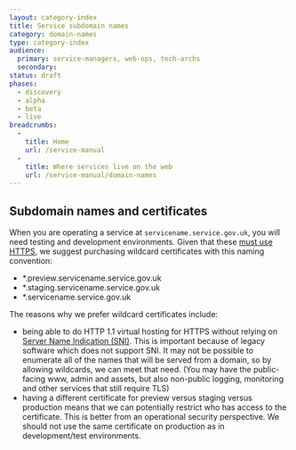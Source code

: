 ```yaml
---
layout: category-index
title: Service subdomain names
category: domain-names
type: category-index
audience:
  primary: service-managers, web-ops, tech-archs
  secondary:
status: draft
phases:
  - discovery
  - alpha
  - beta
  - live
breadcrumbs:
  -
    title: Home
    url: /service-manual
  -
    title: Where services live on the web
    url: /service-manual/domain-names
---
```


## Subdomain names and certificates

When you are operating a service at `servicename.service.gov.uk`, you will need
testing and development environments. Given that these
[must use HTTPS](/service-manual/domain-names/https.html), we suggest
purchasing wildcard certificates with this naming convention:

* *.preview.servicename.service.gov.uk
* *.staging.servicename.service.gov.uk
* *.servicename.service.gov.uk

The reasons why we prefer wildcard certificates include:

* being able to do HTTP 1.1 virtual hosting for HTTPS without relying on
  [Server Name Indication (SNI)](http://en.wikipedia.org/wiki/Server_Name_Indication).
  This is important because of legacy software which does not support SNI. It may not be
  possible to enumerate all of the names that will be served from a domain,
  so by allowing wildcards, we can meet that need. (You may have the
  public-facing www, admin and assets, but also non-public logging, monitoring
  and other services that still require TLS)
* having a different certificate for preview versus staging versus production
  means that we can potentially restrict who has access to the certificate.
  This is better from an operational security perspective. We should not use
  the same certificate on production as in development/test environments.
